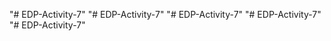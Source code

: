 "# EDP-Activity-7" 
"# EDP-Activity-7" 
"# EDP-Activity-7" 
"# EDP-Activity-7" 
"# EDP-Activity-7" 
